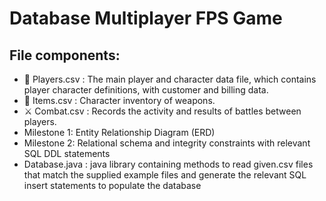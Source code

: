 # Database Multiplayer FPS Game

## File components:
- 🥇 Players.csv : The main player and character data file, which contains player character definitions, with customer and billing data.
- 🧰 Items.csv : Character inventory of weapons.
- ⚔️ Combat.csv : Records the activity and results of battles between players.
- Milestone 1: Entity Relationship Diagram (ERD)
- Milestone 2: Relational schema and integrity constraints with relevant SQL DDL statements
- Database.java : java library containing methods to read given.csv files that match the supplied example files and generate the relevant SQL insert statements to populate the database
